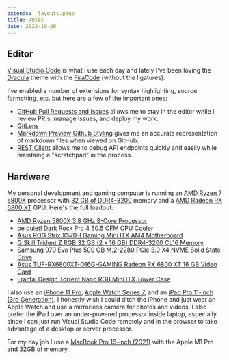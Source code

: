 ```yaml
---
extends: _layouts.page
title: /Uses
date: 2022-10-26
---
```

## Editor

[Visual Studio Code](https://code.visualstudio.com/) is what I use each day and lately I've been loving the [Dracula](https://draculatheme.com/) theme with the [FiraCode](https://github.com/tonsky/FiraCode) (without the ligatures).

I've enabled a number of extensions for syntax highlighting, source formatting, etc. but here are a few of the important ones:

- [GitHub Pull Requests and Issues](https://marketplace.visualstudio.com/items?itemName=GitHub.vscode-pull-request-github) allows me to stay in the editor while I review PR's, manage issues, and deploy my work.
- [GitLens](https://marketplace.visualstudio.com/items?itemName=eamodio.gitlens)
- [Markdown Preview Github Styling](https://marketplace.visualstudio.com/items?itemName=bierner.markdown-preview-github-styles) gives me an accurate representation of markdown files when viewed on GitHub.
- [REST Client](https://marketplace.visualstudio.com/items?itemName=humao.rest-client) allows me to debug API endpoints quickly and easily while maintaing a "scratchpad" in the process.

## Hardware

My personal development and gaming computer is running an [AMD Ryzen 7 5800X](https://pcpartpicker.com/product/qtvqqs/amd-ryzen-7-5800x-38-ghz-8-core-processor-100-100000063wof) processor with [32 GB of DDR4-3200](https://pcpartpicker.com/product/dHjJ7P/gskill-trident-z-rgb-32gb-2-x-16gb-ddr4-3200-memory-f4-3200c16d-32gtzrx) memory and a [AMD Radeon RX 6800 XT](https://pcpartpicker.com/product/HY4BD3/asus-tuf-rx6800xt-o16g-gaming-radeon-rx-6800-xt-16-gb-video-card-tuf-rx6800xt-o16g-gaming) GPU. Here's the full loadout:

- [AMD Ryzen 5800X 3.8 GHz 8-Core Processor](https://pcpartpicker.com/product/qtvqqs/amd-ryzen-7-5800x-38-ghz-8-core-processor-100-100000063wof)
- [be quiet! Dark Rock Pro 4 50.5 CFM CPU Cooler](https://pcpartpicker.com/product/F3gzK8/be-quiet-dark-rock-pro-4-505-cfm-cpu-cooler-bk022)
- [Asus ROG Strix X570-I Gaming Mini ITX AM4 Motherboard](https://pcpartpicker.com/product/NqsnTW/asus-rog-strix-x570-i-gaming-mini-itx-am4-motherboard-rog-strix-x570-i-gaming)
- [G.Skill Trident Z RGB 32 GB (2 x 16 GB) DDR4-3200 CL16 Memory](https://pcpartpicker.com/product/dHjJ7P/gskill-trident-z-rgb-32gb-2-x-16gb-ddr4-3200-memory-f4-3200c16d-32gtzrx)
- [Samsung 970 Evo Plus 500 GB M.2-2280 PCIe 3.0 X4 NVME Solid State Drive](https://pcpartpicker.com/product/TwWfrH/samsung-970-evo-plus-500-gb-m2-2280-nvme-solid-state-drive-mz-v7s500bam)
- [Asus TUF-RX6800XT-O16G-GAMING Radeon RX 6800 XT 16 GB Video Card](https://pcpartpicker.com/product/HY4BD3/asus-tuf-rx6800xt-o16g-gaming-radeon-rx-6800-xt-16-gb-video-card-tuf-rx6800xt-o16g-gaming)
- [Fractal Design Torrent Nano RGB Mini ITX Tower Case](https://pcpartpicker.com/product/6sfnTW/fractal-design-torrent-nano-rgb-mini-itx-desktop-case-fd-c-tor1n-02)

I also use an [iPhone 11 Pro](https://support.apple.com/kb/SP805), [Apple Watch Series 7](https://support.apple.com/kb/SP860), and an [iPad Pro 11-inch (3rd Generation)](https://support.apple.com/kb/SP843). I honestly wish I could ditch the iPhone and just wear an Apple Watch and use a mirrorless camera for photos and videos. I also prefer the iPad over an under-powered processor inside laptop, especially since I can just run Visual Studio Code remotely and in the browser to take advantage of a desktop or server processor.

For my day job I use a [MacBook Pro 16-inch (2021)](https://support.apple.com/kb/SP858) with the Apple M1 Pro and 32GB of memory.